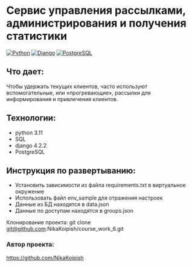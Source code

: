 # Сервис управления рассылками, администрирования и получения статистики
[![Python](https://img.shields.io/badge/-Python-464646?style=flat-square&logo=Python)](https://www.python.org/)
[![Django](https://img.shields.io/badge/-Django-464646?style=flat-square&logo=Django)](https://www.djangoproject.com/)
[![PostgreSQL](https://img.shields.io/badge/-PostgreSQL-464646?style=flat-square&logo=PostgreSQL)](https://www.postgresql.org/)
## Что дает: 
Чтобы удержать текущих клиентов, часто используют вспомогательные, или «прогревающие», рассылки для информирования и привлечения клиентов.
## Технологии:
- python 3.11
- SQL
- django 4.2.2
- PostgreSQL
  
## Инструкция по развертыванию:

- Установить зависимости из файла requirements.txt в виртуальное окружение
- Использовать файл env_sample для отражения настроек
- Данные из БД находятся в data.json
- Данные по доступам находятся в groups.json


Клонирование проекта:
git clone git@github.com:NikaKoipish/course_work_6.git

### Автор проекта:
https://github.com/NikaKoipish
